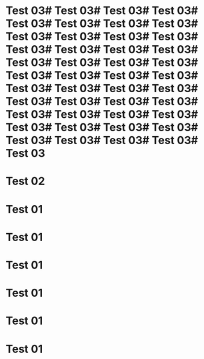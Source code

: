 # Test 03# Test 03# Test 03# Test 03# Test 03# Test 03# Test 03# Test 03# Test 03# Test 03# Test 03# Test 03# Test 03# Test 03# Test 03# Test 03# Test 03# Test 03# Test 03# Test 03# Test 03# Test 03# Test 03# Test 03# Test 03# Test 03# Test 03# Test 03# Test 03# Test 03# Test 03# Test 03# Test 03# Test 03# Test 03# Test 03# Test 03# Test 03# Test 03# Test 03# Test 03# Test 03# Test 03# Test 03# Test 03
# Test 02
# Test 01
# Test 01
# Test 01
# Test 01
# Test 01
# Test 01
